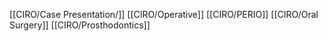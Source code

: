 [[CIRO/Case Presentation/]]
[[CIRO/Operative]]
[[CIRO/PERIO]]
[[CIRO/Oral Surgery]]
[[CIRO/Prosthodontics]]